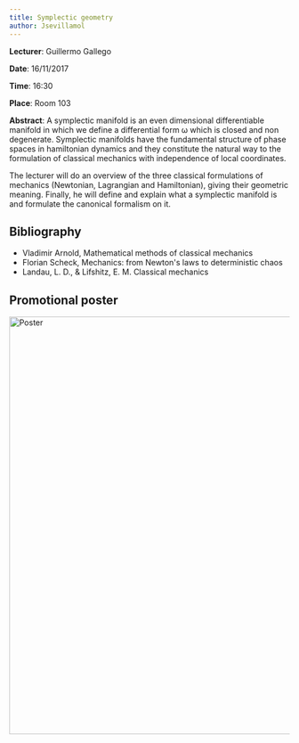 ```yaml
---
title: Symplectic geometry
author: Jsevillamol
---
```

**Lecturer**: Guillermo Gallego

**Date**: 16/11/2017

**Time**: 16:30

**Place**: Room 103

**Abstract**:
 A symplectic manifold is an even dimensional differentiable manifold in which we define a differential form ω which is closed and non degenerate. Symplectic manifolds have the fundamental structure of phase spaces in hamiltonian dynamics and they constitute the natural way to the formulation of classical mechanics with independence of local coordinates.

 The lecturer will do an overview of the three classical formulations of mechanics (Newtonian, Lagrangian and Hamiltonian), giving their geometric meaning. Finally, he will define and explain what a symplectic manifold is and formulate the canonical formalism on it.

## Bibliography
 * Vladimir Arnold, Mathematical methods of classical mechanics
 * Florian Scheck, Mechanics: from Newton's laws to deterministic chaos
 * Landau, L. D., & Lifshitz, E. M. Classical mechanics

## Promotional poster
 <img src="https://document-export.canva.com/DACKXLciEpc/17/preview/0001-42.png" alt="Poster" style="width: 750px;"/>
